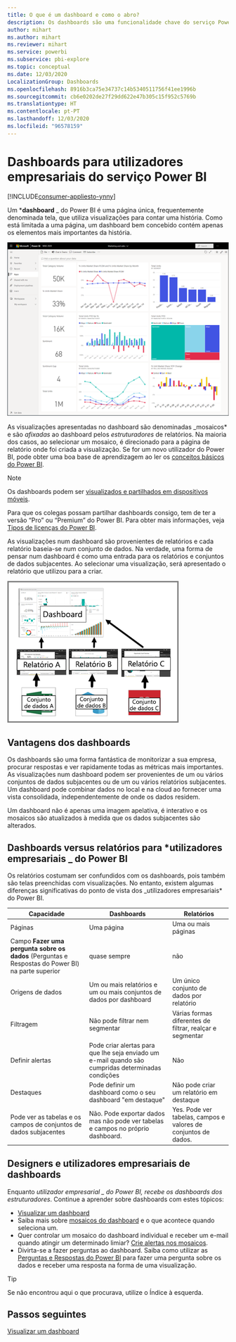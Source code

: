 ```yaml
---
title: O que é um dashboard e como o abro?
description: Os dashboards são uma funcionalidade chave do serviço Power BI.
author: mihart
ms.author: mihart
ms.reviewer: mihart
ms.service: powerbi
ms.subservice: pbi-explore
ms.topic: conceptual
ms.date: 12/03/2020
LocalizationGroup: Dashboards
ms.openlocfilehash: 8916b3ca75e34737c14b5340511756f41ee1996b
ms.sourcegitcommit: cb6e0202de27f29dd622e47b305c15f952c5769b
ms.translationtype: HT
ms.contentlocale: pt-PT
ms.lasthandoff: 12/03/2020
ms.locfileid: "96578159"
---
```

# <a name="dashboards-for-business-users-of-the-power-bi-service"></a>Dashboards para utilizadores empresariais do serviço Power BI

[!INCLUDE[consumer-appliesto-ynny](../includes/consumer-appliesto-ynny.md)]

Um ***dashboard** _ do Power BI é uma página única, frequentemente denominada tela, que utiliza visualizações para contar uma história. Como está limitada a uma página, um dashboard bem concebido contém apenas os elementos mais importantes da história.

![captura de ecrã de um dashboard](media/end-user-dashboards/power-bi-dashboard.png)

As visualizações apresentadas no dashboard são denominadas _mosaicos* e são *afixadas* ao dashboard pelos *estruturadores* de relatórios. Na maioria dos casos, ao selecionar um mosaico, é direcionado para a página de relatório onde foi criada a visualização. Se for um novo utilizador do Power BI, pode obter uma boa base de aprendizagem ao ler os [conceitos básicos do Power BI](end-user-basic-concepts.md).

> [!NOTE]
> Os dashboards podem ser [visualizados e partilhados em dispositivos móveis](mobile/mobile-apps-view-dashboard.md).
>
> Para que os colegas possam partilhar dashboards consigo, tem de ter a versão “Pro” ou “Premium” do Power BI. Para obter mais informações, veja [Tipos de licenças do Power BI](end-user-license.md).

As visualizações num dashboard são provenientes de relatórios e cada relatório baseia-se num conjunto de dados. Na verdade, uma forma de pensar num dashboard é como uma entrada para os relatórios e conjuntos de dados subjacentes. Ao selecionar uma visualização, será apresentado o relatório que utilizou para a criar.

![diagrama a mostrar as relações entre dashboards, relatórios, conjuntos de dados](media/end-user-dashboards/power-bi-diagram.png)

## <a name="advantages-of-dashboards"></a>Vantagens dos dashboards
Os dashboards são uma forma fantástica de monitorizar a sua empresa, procurar respostas e ver rapidamente todas as métricas mais importantes. As visualizações num dashboard podem ser provenientes de um ou vários conjuntos de dados subjacentes ou de um ou vários relatórios subjacentes. Um dashboard pode combinar dados no local e na cloud ao fornecer uma vista consolidada, independentemente de onde os dados residem.

Um dashboard não é apenas uma imagem apelativa, é interativo e os mosaicos são atualizados à medida que os dados subjacentes são alterados.

## <a name="dashboards-versus-reports-for-power-bi-business-users_"></a>Dashboards versus relatórios para ***utilizadores empresariais** _ do Power BI
Os relatórios costumam ser confundidos com os dashboards, pois também são telas preenchidas com visualizações. No entanto, existem algumas diferenças significativas do ponto de vista dos _utilizadores empresariais* do Power BI.

| **Capacidade** | **Dashboards** | **Relatórios** |
| --- | --- | --- |
| Páginas |Uma página |Uma ou mais páginas |
|Campo **Fazer uma pergunta sobre os dados** (Perguntas e Respostas do Power BI) na parte superior |quase sempre | não |
| Origens de dados |Um ou mais relatórios e um ou mais conjuntos de dados por dashboard |Um único conjunto de dados por relatório |
| Filtragem |Não pode filtrar nem segmentar |Várias formas diferentes de filtrar, realçar e segmentar |
| Definir alertas |Pode criar alertas para que lhe seja enviado um e-mail quando são cumpridas determinadas condições |Não |
| Destaques |Pode definir um dashboard como o seu dashboard "em destaque" |Não pode criar um relatório em destaque |
| Pode ver as tabelas e os campos de conjuntos de dados subjacentes |Não. Pode exportar dados mas não pode ver tabelas e campos no próprio dashboard. |Yes. Pode ver tabelas, campos e valores de conjuntos de dados. |


## <a name="dashboard-designers-and-dashboard-business-users"></a>Designers e utilizadores empresariais de dashboards
Enquanto **_utilizador empresarial_* _ do Power BI, recebe os dashboards dos estruturadores*. Continue a aprender sobre dashboards com estes tópicos:

* [Visualizar um dashboard](end-user-dashboard-open.md)
* Saiba mais sobre [mosaicos do dashboard](end-user-tiles.md) e o que acontece quando seleciona um.
* Quer controlar um mosaico do dashboard individual e receber um e-mail quando atingir um determinado limiar? [Crie alertas nos mosaicos](end-user-alerts.md).
* Divirta-se a fazer perguntas ao dashboard. Saiba como utilizar as [Perguntas e Respostas do Power BI](end-user-q-and-a.md) para fazer uma pergunta sobre os dados e receber uma resposta na forma de uma visualização.

> [!TIP]
> Se não encontrou aqui o que procurava, utilize o Índice à esquerda.
> 

## <a name="next-steps"></a>Passos seguintes
[Visualizar um dashboard](end-user-dashboard-open.md) 